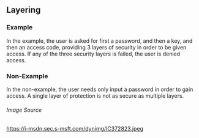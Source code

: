 ## Layering ##

### Example ###
In the example, the user is asked for first a password, and then a key, and then an access code, providing 3 layers of security in order to be given access.  If any of the three security layers is failed, the user is denied access.

### Non-Example ###
In the non-example, the user needs only input a password in order to gain access.  A single layer of protection is not as secure as multiple layers.



###### Image Source ######
https://i-msdn.sec.s-msft.com/dynimg/IC372823.jpeg